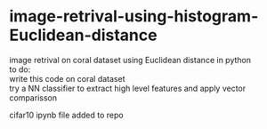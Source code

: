 # image-retrival-using-histogram-Euclidean-distance  
image retrival on coral dataset using Euclidean distance in python  
to do:  
write this code on coral dataset  
try a NN classifier to extract high level features and apply vector comparisson  


cifar10 ipynb file added to repo  
